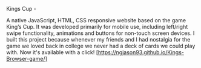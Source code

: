Kings Cup - 

A native JavaScript, HTML, CSS responsive website based on the game King’s Cup. It was developed primarily for mobile use, including left/right swipe functionality, animations and buttons for non-touch screen devices. I built this project because whenever my friends and I had nostalgia for the game we loved back in college we never had a deck of cards we could play with. Now it's available with a click!  [https://ngjason93.github.io/Kings-Browser-game/]

